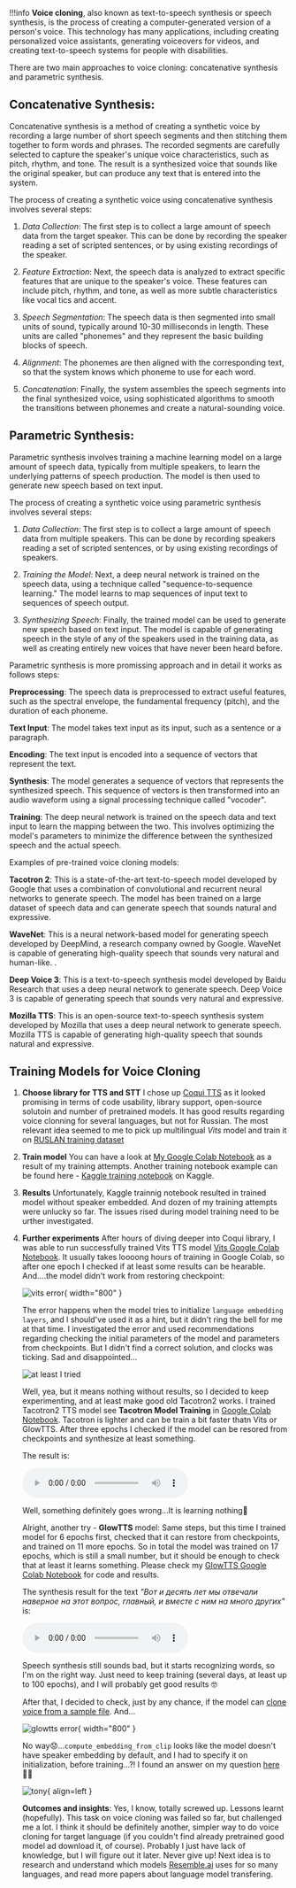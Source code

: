 !!!info
**Voice cloning**, also known as text-to-speech synthesis or speech synthesis, is the process of creating a computer-generated version of a person's voice. This technology has many applications, including creating personalized voice assistants, generating voiceovers for videos, and creating text-to-speech systems for people with disabilities.

There are two main approaches to voice cloning: concatenative synthesis and parametric synthesis.

## Concatenative Synthesis:

Concatenative synthesis is a method of creating a synthetic voice by recording a large number of short speech segments and then stitching them together to form words and phrases. The recorded segments are carefully selected to capture the speaker's unique voice characteristics, such as pitch, rhythm, and tone. The result is a synthesized voice that sounds like the original speaker, but can produce any text that is entered into the system.

The process of creating a synthetic voice using concatenative synthesis involves several steps:

1. _Data Collection_: The first step is to collect a large amount of speech data from the target speaker. This can be done by recording the speaker reading a set of scripted sentences, or by using existing recordings of the speaker.

2. _Feature Extraction_: Next, the speech data is analyzed to extract specific features that are unique to the speaker's voice. These features can include pitch, rhythm, and tone, as well as more subtle characteristics like vocal tics and accent.

3. _Speech Segmentation_: The speech data is then segmented into small units of sound, typically around 10-30 milliseconds in length. These units are called "phonemes" and they represent the basic building blocks of speech.

4. _Alignment_: The phonemes are then aligned with the corresponding text, so that the system knows which phoneme to use for each word.

5. _Concatenation_: Finally, the system assembles the speech segments into the final synthesized voice, using sophisticated algorithms to smooth the transitions between phonemes and create a natural-sounding voice.

## Parametric Synthesis:

Parametric synthesis involves training a machine learning model on a large amount of speech data, typically from multiple speakers, to learn the underlying patterns of speech production. The model is then used to generate new speech based on text input.

The process of creating a synthetic voice using parametric synthesis involves several steps:

1. _Data Collection_: The first step is to collect a large amount of speech data from multiple speakers. This can be done by recording speakers reading a set of scripted sentences, or by using existing recordings of speakers.

2. _Training the Model_: Next, a deep neural network is trained on the speech data, using a technique called "sequence-to-sequence learning." The model learns to map sequences of input text to sequences of speech output.

3. _Synthesizing Speech_: Finally, the trained model can be used to generate new speech based on text input. The model is capable of generating speech in the style of any of the speakers used in the training data, as well as creating entirely new voices that have never been heard before.

Parametric synthesis is more promissing approach and in detail it works as follows steps:

**Preprocessing**: The speech data is preprocessed to extract useful features, such as the spectral envelope, the fundamental frequency (pitch), and the duration of each phoneme.

**Text Input**: The model takes text input as its input, such as a sentence or a paragraph.

**Encoding**: The text input is encoded into a sequence of vectors that represent the text.

**Synthesis**: The model generates a sequence of vectors that represents the synthesized speech. This sequence of vectors is then transformed into an audio waveform using a signal processing technique called "vocoder".

**Training**: The deep neural network is trained on the speech data and text input to learn the mapping between the two. This involves optimizing the model's parameters to minimize the difference between the synthesized speech and the actual speech.

Examples of pre-trained voice cloning models:

**Tacotron 2**: This is a state-of-the-art text-to-speech model developed by Google that uses a combination of convolutional and recurrent neural networks to generate speech. The model has been trained on a large dataset of speech data and can generate speech that sounds natural and expressive.

**WaveNet**: This is a neural network-based model for generating speech developed by DeepMind, a research company owned by Google. WaveNet is capable of generating high-quality speech that sounds very natural and human-like. .

**Deep Voice 3**: This is a text-to-speech synthesis model developed by Baidu Research that uses a deep neural network to generate speech. Deep Voice 3 is capable of generating speech that sounds very natural and expressive.

**Mozilla TTS**: This is an open-source text-to-speech synthesis system developed by Mozilla that uses a deep neural network to generate speech. Mozilla TTS is capable of generating high-quality speech that sounds natural and expressive.

## Training Models for Voice Cloning

1. **Choose library for TTS and STT**
   I chose up [Coqui TTS](https://tts.readthedocs.io/en/latest/index.html#) as it looked promising in terms of code usability, library support, open-source solutoin and number of pretrained models. It has good results regarding voice clonning for several languages, but not for Russian.
   The most relevant idea seemed to me to pick up multilingual _Vits_ model and train it on [RUSLAN training dataset](https://www.kaggle.com/datasets/freezerainml/ruslan)

2. **Train model**
   You can have a look at [My Google Colab Notebook](https://colab.research.google.com/drive/1W8zDyJh9LejR50xNbGfLd_92snyxVFXv?usp=sharing) as a result of my training attempts. Another training notebook example can be found here - [Kaggle training notebook](https://www.kaggle.com/code/freezerainml/vits-ruslan-training/notebook) on Kaggle.

3. **Results**
   Unfortunately, Kaggle trainnig notebook resulted in trained model without speaker embedded. And dozen of my training attempts were unlucky so far.
   The issues rised during model training need to be urther investigated.

4. **Further experiments**
   After hours of diving deeper into Coqui library, I was able to run successfully trained Vits TTS model [Vits Google Colab Notebook](https://colab.research.google.com/drive/1JI5XfNt8_HYNB6A9oIapZXje670oT6L2?usp=sharing). It usually takes loooong hours of training in Google Colab, so after one epoch I checked if at least some results can be hearable. And....the model didn't work from restoring checkpoint:

   ![vits error](images/vits_error.png){ width="800" }

   The error happens when the model tries to initialize `language embedding layers`, and I should've used it as a hint, but it didn't ring the bell for me at that time.
   I investigated the error and used recommendations regarding checking the initial parameters of the model and parameters from checkpoints. But I didn't find a correct solution, and clocks was ticking. Sad and disappointed...

   ![at least I tried](images/one-flew-over-the-cuckoos-nest.png)

   Well, yea, but it means nothing without results, so I decided to keep experimenting, and at least make good old Tacotron2 works.
   I trained Tacotron2 TTS model see **Tacotron Model Training** in [Google Colab Notebook](https://colab.research.google.com/drive/1JI5XfNt8_HYNB6A9oIapZXje670oT6L2#scrollTo=XanWwzrUknrq&line=1&uniqifier=1). Tacotron is lighter and can be train a bit faster thatn Vits or GlowTTS. After three epochs I checked if the model can be resored from checkpoints and synthesize at least something. 
   
   The result is:

   <audio controls="controls">
      <source type="audio/wav" src="../audio/tacotron2_3epoch.wav"></source>
   </audio>

   Well, something definitely goes wrong...It is learning nothing🧐

   Alright, another try - **GlowTTS** model:
   Same steps, but this time I trained model for 6 epochs first, checked that it can restore from checkpoints, and trained on 11 more epochs. So in total the model was trained on 17 epochs, which is still a small number, but it should be enough to check that at least it learns something. 
   Please check my [GlowTTS Google Colab Notebook](https://colab.research.google.com/drive/1wzDgwgXW3hbus6UEk9fkIFRiDpd08PNh?usp=sharing) for code and results.

   The synthesis result for the text *"Вот и десять лет мы отвечали наверное на этот вопрос, главный, и вместе с ним на много других"* is:

   <audio controls="controls">
      <source type="audio/wav" src="../audio/growtts_17epocs.wav"></source>
   </audio>

   Speech synthesis still sounds bad, but it starts recognizing words, so I'm on the right way. Just need to keep training (several days, at least up to 100 epochs), and I will probably get good results 🤓

   After that, I decided to check, just by any chance, if the model can [clone voice from a sample file](https://colab.research.google.com/drive/1wzDgwgXW3hbus6UEk9fkIFRiDpd08PNh?authuser=3#scrollTo=lyopXwhvRsGt&line=1&uniqifier=1). And...

   ![glowtts error](images/glowtts_error.png){ width="800" }
     
   No way😟...`compute_embedding_from_clip` looks like the model doesn't have speaker embedding by default, and I had to specify it on initialization, before training...?! I found an answer on my question [here](https://github.com/coqui-ai/TTS/discussions/1178) 🤦‍♂️

   ![tony](images/tony_stark.gif){ align=left } 
   
   **Outcomes and insights**: Yes, I know, totally screwed up. Lessons learnt (hopefully). This task on voice cloning was failed so far, but challenged me a lot. 
   I think it should be definitely another, simpler way to do voice cloning for target language (if you couldn't find already pretrained good model ad download it, of course). Probably I just have lack of knowledge, but I will figure out it later. Never give up!
   Next idea is to research and understand which models [Resemble.ai](https://www.resemble.ai/russian-tts/) uses for so many languages, and read more papers about language model transfering. 
